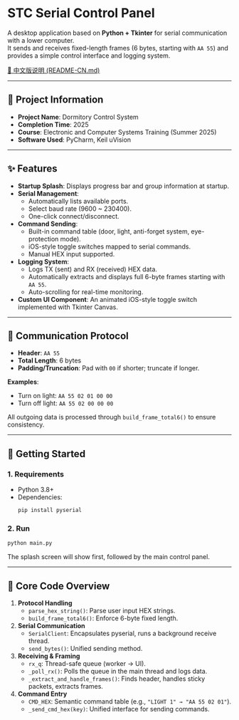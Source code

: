 # STC Serial Control Panel

A desktop application based on **Python + Tkinter** for serial communication with a lower computer.  
It sends and receives fixed-length frames (6 bytes, starting with `AA 55`) and provides a simple control interface and logging system.

[📖 中文版说明 (README-CN.md)](README-CN.md)

---

## 📘 Project Information

- **Project Name**: Dormitory Control System
- **Completion Time**: 2025  
- **Course**: Electronic and Computer Systems Training (Summer 2025)  
- **Software Used**: PyCharm, Keil uVision  

---

## ✨ Features

- **Startup Splash**: Displays progress bar and group information at startup.  
- **Serial Management**:
  - Automatically lists available ports.
  - Select baud rate (9600 ~ 230400).
  - One-click connect/disconnect.  
- **Command Sending**:
  - Built-in command table (door, light, anti-forget system, eye-protection mode).
  - iOS-style toggle switches mapped to serial commands.
  - Manual HEX input supported.  
- **Logging System**:
  - Logs TX (sent) and RX (received) HEX data.
  - Automatically extracts and displays full 6-byte frames starting with `AA 55`.
  - Auto-scrolling for real-time monitoring.  
- **Custom UI Component**: An animated iOS-style toggle switch implemented with Tkinter Canvas.  

---

## 📝 Communication Protocol

- **Header**: `AA 55`  
- **Total Length**: 6 bytes  
- **Padding/Truncation**: Pad with `00` if shorter; truncate if longer.  

**Examples**:  
- Turn on light: `AA 55 02 01 00 00`  
- Turn off light: `AA 55 02 00 00 00`  

All outgoing data is processed through `build_frame_total6()` to ensure consistency.

---

## 🚀 Getting Started

### 1. Requirements
- Python 3.8+
- Dependencies:
  ```bash
  pip install pyserial
  ```

### 2. Run
```bash
python main.py
```

The splash screen will show first, followed by the main control panel.

---

## 🔑 Core Code Overview

1. **Protocol Handling**
   - `parse_hex_string()`: Parse user input HEX strings.
   - `build_frame_total6()`: Enforce 6-byte fixed length.  
2. **Serial Communication**
   - `SerialClient`: Encapsulates pyserial, runs a background receive thread.
   - `send_bytes()`: Unified sending method.  
3. **Receiving & Framing**
   - `rx_q`: Thread-safe queue (worker → UI).
   - `_poll_rx()`: Polls the queue in the main thread and logs data.
   - `_extract_and_handle_frames()`: Finds header, handles sticky packets, extracts frames.  
4. **Command Entry**
   - `CMD_HEX`: Semantic command table (e.g., `"LIGHT 1" → "AA 55 02 01"`).
   - `_send_cmd_hex(key)`: Unified interface for sending commands.
